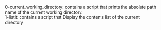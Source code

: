 0-current_working_directory: contains a script that prints the absolute path name of the current working directory.\
1-listit: contains a script that Display the contents list of the current directory
